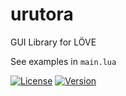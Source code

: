 # urutora
GUI Library for LÖVE

See examples in ```main.lua```

[![License](http://img.shields.io/:license-MIT-blue.svg)](https://github.com/tavuntu/urutora/blob/master/LICENSE.md)
[![Version](http://img.shields.io/:version-0.0.7-green.svg)](https://github.com/tavuntu/urutora)
